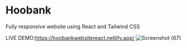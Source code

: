 # Hoobank
 Fully responsive website using React and Tailwind CSS 
 
 LIVE DEMO:https://hoobankwebsitereact.netlify.app/
 ![Screenshot (67)](https://user-images.githubusercontent.com/116112063/233578580-32ba9730-6fbe-4a24-b67b-d2c6854506b9.png)
